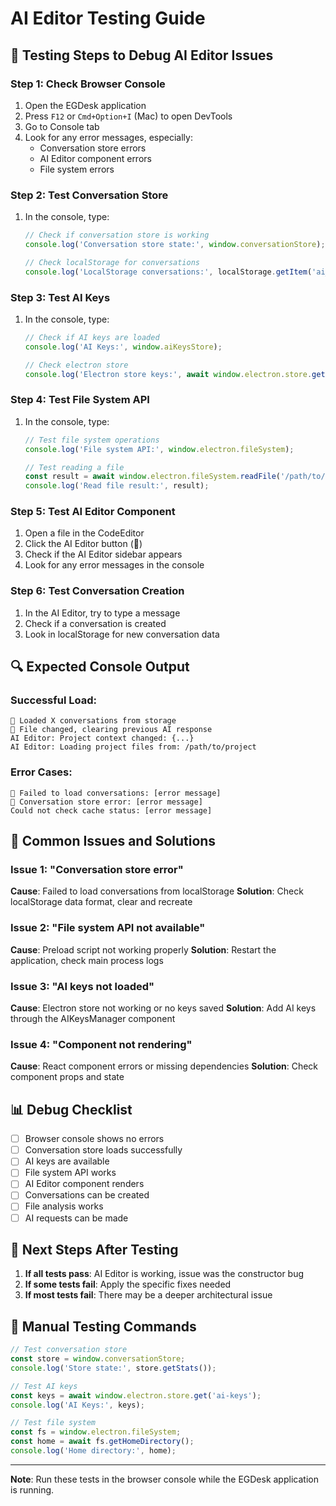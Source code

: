 # AI Editor Testing Guide

## 🧪 Testing Steps to Debug AI Editor Issues

### Step 1: Check Browser Console
1. Open the EGDesk application
2. Press `F12` or `Cmd+Option+I` (Mac) to open DevTools
3. Go to Console tab
4. Look for any error messages, especially:
   - Conversation store errors
   - AI Editor component errors
   - File system errors

### Step 2: Test Conversation Store
1. In the console, type:
   ```javascript
   // Check if conversation store is working
   console.log('Conversation store state:', window.conversationStore);
   
   // Check localStorage for conversations
   console.log('LocalStorage conversations:', localStorage.getItem('ai_editor_conversations'));
   ```

### Step 3: Test AI Keys
1. In the console, type:
   ```javascript
   // Check if AI keys are loaded
   console.log('AI Keys:', window.aiKeysStore);
   
   // Check electron store
   console.log('Electron store keys:', await window.electron.store.get('ai-keys'));
   ```

### Step 4: Test File System API
1. In the console, type:
   ```javascript
   // Test file system operations
   console.log('File system API:', window.electron.fileSystem);
   
   // Test reading a file
   const result = await window.electron.fileSystem.readFile('/path/to/test/file');
   console.log('Read file result:', result);
   ```

### Step 5: Test AI Editor Component
1. Open a file in the CodeEditor
2. Click the AI Editor button (🤖)
3. Check if the AI Editor sidebar appears
4. Look for any error messages in the console

### Step 6: Test Conversation Creation
1. In the AI Editor, try to type a message
2. Check if a conversation is created
3. Look in localStorage for new conversation data

## 🔍 Expected Console Output

### Successful Load:
```
💬 Loaded X conversations from storage
🚀 File changed, clearing previous AI response
AI Editor: Project context changed: {...}
AI Editor: Loading project files from: /path/to/project
```

### Error Cases:
```
💬 Failed to load conversations: [error message]
💬 Conversation store error: [error message]
Could not check cache status: [error message]
```

## 🚨 Common Issues and Solutions

### Issue 1: "Conversation store error"
**Cause**: Failed to load conversations from localStorage
**Solution**: Check localStorage data format, clear and recreate

### Issue 2: "File system API not available"
**Cause**: Preload script not working properly
**Solution**: Restart the application, check main process logs

### Issue 3: "AI keys not loaded"
**Cause**: Electron store not working or no keys saved
**Solution**: Add AI keys through the AIKeysManager component

### Issue 4: "Component not rendering"
**Cause**: React component errors or missing dependencies
**Solution**: Check component props and state

## 📊 Debug Checklist

- [ ] Browser console shows no errors
- [ ] Conversation store loads successfully
- [ ] AI keys are available
- [ ] File system API works
- [ ] AI Editor component renders
- [ ] Conversations can be created
- [ ] File analysis works
- [ ] AI requests can be made

## 🎯 Next Steps After Testing

1. **If all tests pass**: AI Editor is working, issue was the constructor bug
2. **If some tests fail**: Apply the specific fixes needed
3. **If most tests fail**: There may be a deeper architectural issue

## 🔧 Manual Testing Commands

```javascript
// Test conversation store
const store = window.conversationStore;
console.log('Store state:', store.getStats());

// Test AI keys
const keys = await window.electron.store.get('ai-keys');
console.log('AI Keys:', keys);

// Test file system
const fs = window.electron.fileSystem;
const home = await fs.getHomeDirectory();
console.log('Home directory:', home);
```

---

**Note**: Run these tests in the browser console while the EGDesk application is running.
